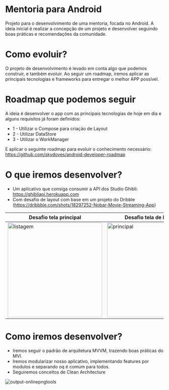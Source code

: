 # Mentoria para Android

Projeto para o desenvolvimento de uma mentoria, focada no Android. A ideia inicial é realizar a concepção de um projeto e desenvolver seguindo boas práticas e recomendações da comunidade.

# Como evoluir?

O projeto de desenvolvimento é levado em conta algo que podemos construir, e também evoluir. Ao seguir um roadmap, iremos aplicar as principais tecnologias e frameworks para entregar o melhor APP possível.

# Roadmap que podemos seguir

A ideia é desenvolver o app com as principais tecnologias de hoje em dia e alguns requisitos já foram definidos:

- 1 - Utilizar o Compose para criação de Layout
- 2 - Utilizar DataStore
- 3 - Utilizar o WorkManager

E aplicar o seguinte roadmap para evoluir o conhecimento necessário: https://github.com/skydoves/android-developer-roadmap

# O que iremos desenvolver?

- Um aplicativo que consiga consumir a API dos Studio Ghibli: https://ghibliapi.herokuapp.com
- Com desafio de layout com base em um projeto do Dribble (https://dribbble.com/shots/18297252-Nobar-Movie-Streaming-App)

|Desafio tela principal | Desafio tela de listagem | Desafio da tela de detalhes |
|----------|----------|----------|
| <img src="https://user-images.githubusercontent.com/22418520/191163889-2d9d764e-a257-4fcc-88e6-04b8d5b5704d.PNG" alt="listagem" width="300"/> | <img src="https://user-images.githubusercontent.com/22418520/191163937-07c736ef-5afa-4314-b109-540b504c06ab.PNG" alt="principal" width="300"/> | <img src="https://user-images.githubusercontent.com/22418520/191163945-09c76b47-f752-4930-bad8-6275682b2491.PNG" alt="principal" width="300"/> |

# Como iremos desenvolver?

- Iremos seguir o padrão de arquitetura MVVM, trazendo boas práticas do MVI.
- Iremos modularizar nosso aplicativo, implementando features por modulos e separando oq é comum para todos.
- Seguiremos conceitos de Clean Architecture

![output-onlinepngtools](https://user-images.githubusercontent.com/22418520/188058006-ae6c4aa7-222a-47c5-a198-803363818570.png)
